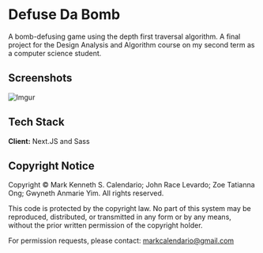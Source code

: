 # Defuse Da Bomb

A bomb-defusing game using the depth first traversal algorithm. A final project for the Design Analysis and Algorithm course on my second term as a computer science student.

## Screenshots

![Imgur](https://i.imgur.com/NQnXu23.png)

## Tech Stack

**Client:** Next.JS and Sass

## Copyright Notice

Copyright © Mark Kenneth S. Calendario; John Race Levardo; Zoe Tatianna Ong; Gwyneth Anmarie Yim. All rights reserved.

This code is protected by the copyright law. No part of this system may be reproduced, distributed, or transmitted in any form or by any means, without the prior written permission of the copyright holder.

For permission requests, please contact: markcalendario@gmail.com

